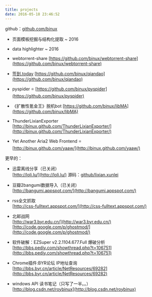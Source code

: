 ```yaml
---
title: projects
date: 2016-05-18 23:46:52
---
```


github：[github.com/binux](https://github.com/binux?tab=repositories)

- 页面模板挖掘与结构化提取 ~ 2016

- data highlighter ~ 2016

- webtorrent-share
[https://github.com/binux/webtorrent-share](https://github.com/binux/webtorrent-share)

- [签到.today](https://qiandao.today/)
[https://github.com/binux/qiandao](https://github.com/binux/qiandao)

- pyspider ⭐️
[https://github.com/binux/pyspider](https://github.com/binux/pyspider)

- 《扩散性氪金王》脱机bot
[https://github.com/binux/libMA](https://github.com/binux/libMA)

- ThunderLixianExporter<br />
[http://binux.github.com/ThunderLixianExporter/](http://binux.github.com/ThunderLixianExporter/)

- Yet Another Aria2 Web Frontend  ⭐️<br />
[http://binux.github.com/yaaw/](http://binux.github.com/yaaw/)


更早的：

- 迅雷离线分享（已关闭）<br />
[http://loli.lu/](http://loli.lu/) 源码：[github/lixian.xunlei](https://github.com/binux/lixian.xunlei)

- 豆瓣2bangumi数据导入（已关闭）<br />
[http://bangumi.appspot.com/](http://bangumi.appspot.com/)

- rss全文抓取<br />
[http://css-fulltext.appspot.com/](http://css-fulltext.appspot.com/)

- 北邮战网<br />
[http://war3.byr.edu.cn/](http://war3.byr.edu.cn/)<br />
[http://code.google.com/p/ghostmod/](http://code.google.com/p/ghostmod/)

- 软件破解：EZSuper v2.2.1104.677.Full 爆破分析<br />
[http://bbs.pediy.com/showthread.php?t=106751](http://bbs.pediy.com/showthread.php?t=106751)

- Chrome插件:BYR论坛 IP地址查询<br />
[http://bbs.byr.cn/article/NetResources/69282](http://bbs.byr.cn/article/NetResources/69282)

- windows API 读书笔记（只写了一半。。）<br />
[http://blog.csdn.net/roybinux](http://blog.csdn.net/roybinux)
